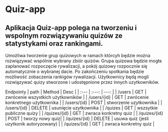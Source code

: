 
# Quiz-app
## Aplikacja Quiz-app polega na tworzeniu i wspolnym rozwiązywaniu quizów ze statystykami oraz rankingami.
Umożliwa tworzenie grup quizowych w ramach którcyh będzie można rozwiązywać wspólnie wybrany zbiór quizów. 
Grupa quizowa będzie mogła zaplanować rozpoczęcie rywalizacji, a pokój quizowy rozpocznie się automatycznie o wybranej dacie.
Po zakończeniu spotkania będzie możliwość zobaczenia rankigów rywalizacji.
Użytkownicy będą mogli rozwiązywać quizy stworzone i udostępnione przez innych uzytkowników. 

Endpointy
| path | Method | Desc |
| :---         |     :---:      |          ---: |
| /users  | GET     | zwrócenie wszystkich użytkowników    |
| /users/{id}     | GET       | zwrócenie konkretnego użytkownika      |
| /users/{id}  | POST     | stworzenie uzytkownika |
| /users/{id}  | DELETE     | usunięcie uzytkownika    |
| /quizes | GET | wszsytkie publiczne quizy |
| /quizes/{id} | GET | zwraca konkretny quiz |
| /quizes/{id} | POST | tworzy nowy quiz|
| /quizes/{id} | DELETE | usuwa quiz (jeśli uzytkonik autoryzowany) |
| /quizes/{id} | GET | zwraca konkretny quiz |

